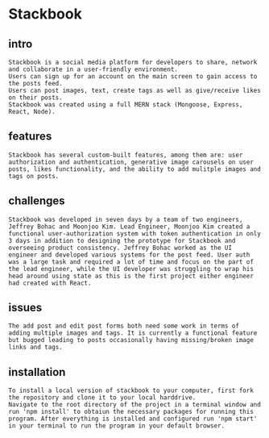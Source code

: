 # Stackbook
## intro
    Stackbook is a social media platform for developers to share, network and collaborate in a user-friendly environment.
    Users can sign up for an account on the main screen to gain access to the posts feed.
    Users can post images, text, create tags as well as give/receive likes on their posts.
    Stackbook was created using a full MERN stack (Mongoose, Express, React, Node).
    
## features
    Stackbook has several custom-built features, among them are: user authorization and authentication, generative image carousels on user posts, likes functionality, and the ability to add mulitple images and tags on posts.
    
## challenges
    Stackbook was developed in seven days by a team of two engineers, Jeffrey Bohac and Moonjoo Kim. Lead Engineer, Moonjoo Kim created a functional user-authorization system with token authentication in only 3 days in addition to designing the prototype for Stackbook and overseeing product consistency. Jeffrey Bohac worked as the UI engineer and developed various systems for the post feed. User auth was a large task and required a lot of time and focus on the part of the lead engineer, while the UI developer was struggling to wrap his head around using state as this is the first project either engineer had created with React.
    
## issues
    The add post and edit post forms both need some work in terms of adding multiple images and tags. It is currently a functional feature but bugged leading to posts occasionally having missing/broken image links and tags.
    
## installation
    To install a local version of stackbook to your computer, first fork the repository and clone it to your local harddrive.
    Navigate to the root directory of the project in a terminal window and run 'npm install' to obtaiun the necessary packages for running this program. After everything is installed and configured run 'npm start' in your terminal to run the program in your default browser. 
    
